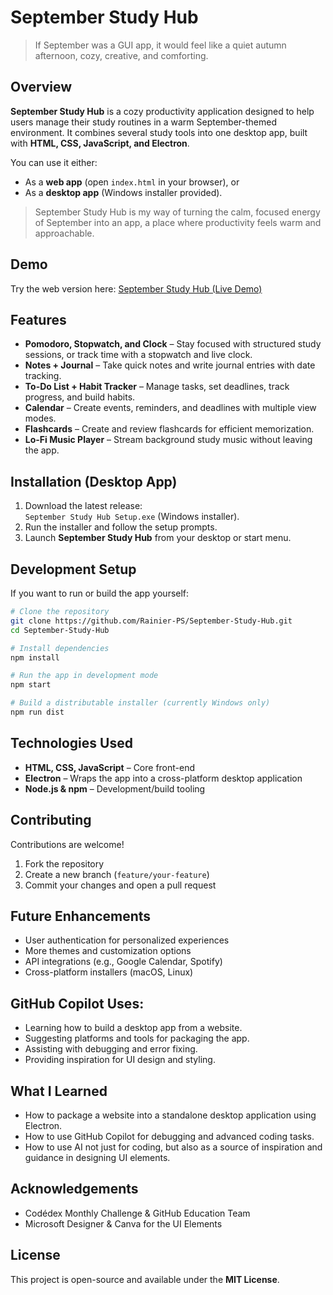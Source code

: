 # September Study Hub

> If September was a GUI app, it would feel like a quiet autumn afternoon, cozy, creative, and comforting.

## Overview
**September Study Hub** is a cozy productivity application designed to help users manage their study routines in a warm September-themed environment. It combines several study tools into one desktop app, built with **HTML, CSS, JavaScript, and Electron**.

You can use it either:
- As a **web app** (open `index.html` in your browser), or  
- As a **desktop app** (Windows installer provided).

> September Study Hub is my way of turning the calm, focused energy of September into an app, a place where productivity feels warm and approachable.

## Demo
Try the web version here: [September Study Hub (Live Demo)](https://rainier-ps.github.io/September-Study-Hub/)

## Features
- **Pomodoro, Stopwatch, and Clock** – Stay focused with structured study sessions, or track time with a stopwatch and live clock.  
- **Notes + Journal** – Take quick notes and write journal entries with date tracking.  
- **To-Do List + Habit Tracker** – Manage tasks, set deadlines, track progress, and build habits.  
- **Calendar** – Create events, reminders, and deadlines with multiple view modes.  
- **Flashcards** – Create and review flashcards for efficient memorization.  
- **Lo-Fi Music Player** – Stream background study music without leaving the app.  

## Installation (Desktop App)
1. Download the latest release:  
   `September Study Hub Setup.exe` (Windows installer).  
2. Run the installer and follow the setup prompts.  
3. Launch **September Study Hub** from your desktop or start menu.  

## Development Setup
If you want to run or build the app yourself:

```bash
# Clone the repository
git clone https://github.com/Rainier-PS/September-Study-Hub.git
cd September-Study-Hub

# Install dependencies
npm install

# Run the app in development mode
npm start

# Build a distributable installer (currently Windows only)
npm run dist
```

## Technologies Used

* **HTML, CSS, JavaScript** – Core front-end
* **Electron** – Wraps the app into a cross-platform desktop application
* **Node.js & npm** – Development/build tooling

## Contributing

Contributions are welcome!

1. Fork the repository
2. Create a new branch (`feature/your-feature`)
3. Commit your changes and open a pull request

## Future Enhancements

* User authentication for personalized experiences
* More themes and customization options
* API integrations (e.g., Google Calendar, Spotify)
* Cross-platform installers (macOS, Linux)

## GitHub Copilot Uses:

* Learning how to build a desktop app from a website.  
* Suggesting platforms and tools for packaging the app.  
* Assisting with debugging and error fixing.  
* Providing inspiration for UI design and styling.  

## What I Learned

* How to package a website into a standalone desktop application using Electron.
* How to use GitHub Copilot for debugging and advanced coding tasks.
* How to use AI not just for coding, but also as a source of inspiration and guidance in designing UI elements.

## Acknowledgements

* Codédex Monthly Challenge & GitHub Education Team
* Microsoft Designer & Canva for the UI Elements

## License

This project is open-source and available under the **MIT License**.
